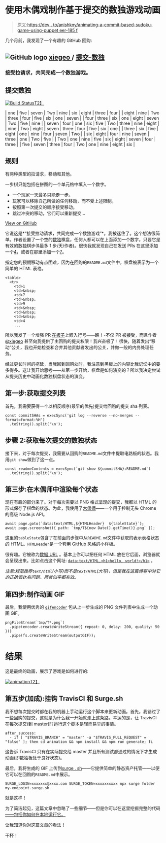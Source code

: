 # 使用木偶戏制作基于提交的数独游戏动画

> 原文:[https://dev . to/anishkny/animating-a-commit-based-sudoku-game-using-puppet eer-185 f](https://dev.to/anishkny/animating-a-commit-based-sudoku-game-using-puppeteer-185f)

几个月前，我发现了一个有趣的 GitHub 回购:

## ![GitHub logo](../Images/375dfcc32199b4dedf2b526645c27ff7.png) [ xiegeo ](https://github.com/xiegeo) / [提交-数独](https://github.com/xiegeo/commit-sudoku)

### 接受拉请求，共同完成一个数独游戏。

<article class="markdown-body entry-content p-5" itemprop="text">

# 提交数独

[![Build Status](../Images/910f45a9620b2e9d728600d701bc5b8a.png)T2】](https://travis-ci.org/xiegeo/commit-sudoku)

| one | five | seven | Two | nine | six | eight | three | four |
| eight | nine | Two | three | four | five | six | one | seven |
| four | three | six | one | eight | seven | Two | five | nine |
| seven | four | one | six | five | Two | three | nine | eight |
| nine | Two | eight | seven | three | four | five | six | one |
| three | six | five | eight | one | nine | four | seven | Two |
| six | eight | four | nine | seven | three | one | Two | five |
| Two | one | nine | five | six | eight | seven | four | three |
| five | seven | three | four | Two | one | nine | eight | six |

## 规则

有两种类型的拉请求，移动和其他。

一步棋只能包括在拼图的一个单元格中填入一个数字。

*   一个玩家一天最多只能走一步。
*   玩家可以移除自己所做的任何移动，而不受上述限制。
*   按照第一次提交的顺序接受移动。
*   跳过冲突的移动，它们可以重新提交…

</article>

[View on GitHub](https://github.com/xiegeo/commit-sudoku)

它说这是*“接受拉动请求，共同完成一个数独游戏”*。我被迷住了。这个想法很简单。作者设置了一个空的[数独](https://en.wikipedia.org/wiki/Sudoku)棋盘，任何人都可以在上面添加一个数字，只要它是有效的数独棋步(&最多 1 步/天/作者)。很快我就发现自己在发送 PRs 在这里添加一个[4](https://github.com/xiegeo/commit-sudoku/commit/9a1934f61821835167f4533f13db911299e66e36)，或者在那里添加一个[7](https://github.com/xiegeo/commit-sudoku/commit/bad1ae0c46289740e23f986f9962dc1449546a43)。

指定您的预期移动有点困难，因为在回购的`README.md`文件中，棋盘被表示为一个简单的 HTML 表格。

```
<table>
  <tr>
    <td>1
    <td>&nbsp;
    <td>7
    <td>&nbsp;
    <td>9
    <td>&nbsp;
    <td>&nbsp;
    <td>&nbsp;
    <td>4
    ... 
```

所以我发了一个增强 PR [在板子](https://github.com/xiegeo/commit-sudoku/pull/32/files)上嵌入行号——瞧！-不仅 PR 被接受，而且作者 [@xiegeo](https://github.com/xiegeo) 甚至向我提供了主回购的提交权限！我兴奋极了！很快，随着发出“移动”公关，我也开始检查和合并其他贡献者发出的公关，并做一般的内务处理任务。

经过更长时间的拖延，当我回到回购处时，我注意到黑板上的内容比我记忆中的要多得多。这让我开始思考——从第一步开始，棋盘是如何演变的？所以我决定尝试从提交历史中动画化数独棋盘状态的演变。

## [](#step-1-get-a-list-of-commits)第一步:获取提交列表

首先，我需要获得一个以相反顺序(最早的优先)提交给回购的提交 sha 列表。

```
const commitSHAs = execSync('git log --reverse --no-merges --format=format:%H')
  .toString().split('\n'); 
```

## [](#step-2-get-sudoku-state-for-each-commit)步骤 2:获取每次提交的数独状态

接下来，对于每次提交，我需要从回购的`README.md`文件中提取电路板的状态。我用`git show`做到了这一点。

```
const readmeContents = execSync(`git show ${commitSHA}:README.md`)
  .toString().split('\n'); 
```

## [](#step-3-render-each-state-in-puppeteer)第三步:在木偶师中渲染每个状态

现在有趣的部分来了。对于每次需要以 PNG 格式呈现的提交，我都以 HTML 的形式保存了棋盘的状态。为此，我使用了[木偶师](https://pptr.dev)——一个用于控制无头 Chrome 的高级 Node.js API。

```
await page.goto(`data:text/HTML,${HTMLHeader}  ${tableState}`);
await page.screenshot({ path: `tmp/T${new Date().getTime()}.png` }); 
```

这里的`tableState`包含了在前面的步骤中从`README.md`文件中获取的表示表格状态的 HTML。`HTMLHeader`是一个套用 GitHub 风格的小样板。

很有趣。它被称为[数据 URL](https://developer.mozilla.org/en-US/docs/Web/HTTP/Basics_of_HTTP/Data_URIs) 。基本上你可以把任何 HTML 放在它后面，浏览器就会呈现出来。比如点击这个网址: [`data:text/HTML,<h1>hello, world!</h1>`](https://dev.todata:text/HTML,<h1>hello,%20world!</h1) 。

*注意:规范推荐`text/html`(小写)而不是`text/HTML`(大写)，但是我在这篇博客中对它的正确表达有问题。两者似乎都有效。*

## [](#step-4-create-animated-gif)第四步:制作动画 GIF

最后，我使用优秀的 [`gifencoder`](https://github.com/eugeneware/gifencoder) 包从上一步生成的 PNG 文件列表中生成一个动画 GIF。

```
pngFileStream(`tmp/T*.png`)
  .pipe(encoder.createWriteStream({ repeat: 0, delay: 200, quality: 50 }))
  .pipe(fs.createWriteStream(outputGIF)); 
```

# [](#result)结果

这是最终的动画，展示了游戏是如何进行的:

[![animation](../Images/561259728ef727000d96283a93706e33.png)T2】](https://res.cloudinary.com/practicaldev/image/fetch/s--3jF5pSyL--/c_limit%2Cf_auto%2Cfl_progressive%2Cq_66%2Cw_880/https://commit-sudoku.surge.sh/output.gif)

## [](#step-5-bonus-hook-up-to-travisci-and-surgesh)第五步(加成):挂钩 TravisCI 和 Surge.sh

我不想每次提交时都在我的机器上手动运行这个脚本来更新动画。首先，我错过了一些回购的提交，这就是为什么我一开始就走上这条路。幸运的是，让 TravisCI 在每次提交(到 master)时运行这个脚本是轻而易举的事情。

```
after_success:
  - if [ "$TRAVIS_BRANCH" = "master" -a "$TRAVIS_PULL_REQUEST" = "false" ]; then cd animation && npm install && npm run generate; fi 
```

这告诉 TravisCI 只有在实际提交给 master 并且所有测试都通过的情况下才生成动画(即数独板处于良好状态)。

最后，我将生成的 GIF 上传到[surge . sh](https://surge.sh)——它提供简单的静态资产托管——以便它可以在回购的`README.md`中展示。

```
SURGE_LOGIN=xxxxxxx@xxxx.com SURGE_TOKEN=xxxxxxxxxx npx surge folder my-endpoint.surge.sh 
```

就是这样！

为了简洁起见，这篇文章中忽略了一些细节——但是你可以在这里挖掘完整的代码[——包括你如何在本地运行它。](https://github.com/xiegeo/commit-sudoku/tree/master/animation)

让我知道你对这篇文章的看法！

干杯！